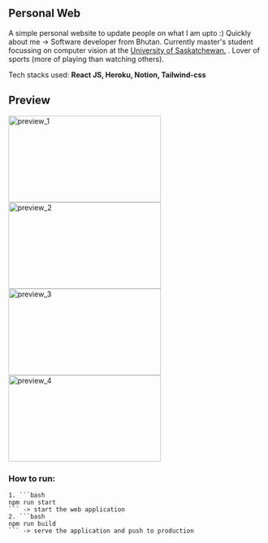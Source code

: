 ## Personal Web

A simple personal website to update people on what I am upto :)
Quickly about me -> Software developer from Bhutan. Currently master's student focussing on computer vision at the [University of Saskatchewan.](https://www.usask.ca/) . Lover of sports (more of playing than watching others).

Tech stacks used: **React JS, Heroku, Notion, Tailwind-css**

## **Preview**

<img src="https://live.staticflickr.com/65535/52233850742_074b6d83dc_z.jpg" width="300" height="170" alt="preview_1" style="float: left">
<img src="https://live.staticflickr.com/65535/52235318710_c4eea1fb4f_z.jpg" width="300" height="170" alt="preview_2" style="">
<br/>
<img src="https://live.staticflickr.com/65535/52234842798_d8d659eaa0_z.jpg" width="300" height="170" alt="preview_3" style="float: left">
<img src="https://live.staticflickr.com/65535/52235110694_e8804f87d8_z.jpg" width="300" height="170" alt="preview_4" style="">


### How to run: 
    1. ```bash
    npm run start
    ``` -> start the web application
    2. ```bash
    npm run build
    ``` -> serve the application and push to production
   